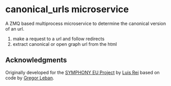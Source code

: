 # canonical_urls microservice

A ZMQ based multiprocess microservice to determine the canonical version of an url.

 1. make a request to a url and follow redirects
 2. extract canonical or open graph url from the html


## Acknowledgments
Originally developed for the [SYMPHONY EU Project](http://projectsymphony.eu) by [Luis Rei](https://github.com/lrei) based on code by [Gregor Leban](https://github.com/gregorleban/).
